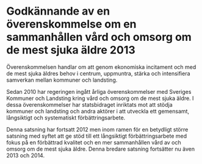 # Godkännande av en överenskommelse om en sammanhållen vård och omsorg om de mest sjuka äldre 2013

Överenskommelsen handlar om att genom ekonomiska incitament och med de mest sjuka äldres behov i centrum, uppmuntra, stärka och intensifiera samverkan mellan kommuner och landsting.

Sedan 2010 har regeringen ingått årliga överenskommelser med Sveriges Kommuner och Landsting kring vård och omsorg om de mest sjuka äldre. I dessa överenskommelser har statsbidraget inriktats mot att stödja kommuner och landsting och andra aktörer i att utveckla ett gemensamt, långsiktigt och systematiskt förbättringsarbete.

Denna satsning har fortsatt 2012 men inom ramen för en betydligt större satsning med syftet att ge stöd till ett långsiktigt förbättringsarbete med fokus på en förbättrad kvalitet och en mer sammanhållen vård av och omsorg om de mest sjuka äldre. Denna bredare satsning fortsätter nu även 2013 och 2014\.
